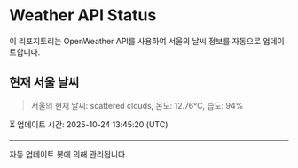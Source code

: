 
# Weather API Status

이 리포지토리는 OpenWeather API를 사용하여 서울의 날씨 정보를 자동으로 업데이트합니다.

## 현재 서울 날씨
> 서울의 현재 날씨: scattered clouds, 온도: 12.76°C, 습도: 94%

⏳ 업데이트 시간: 2025-10-24 13:45:20 (UTC)

---
자동 업데이트 봇에 의해 관리됩니다.
